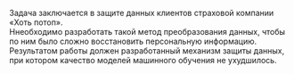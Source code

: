 Задача заключается в защите данных клиентов страховой компании «Хоть потоп».   
Ннеобходимо разработать такой метод преобразования данных, чтобы по ним было сложно восстановить персональную информацию.  
Результатом работы должен разработанный механизм защиты данных, при котором качество моделей машинного обучения не ухудшилось. 
